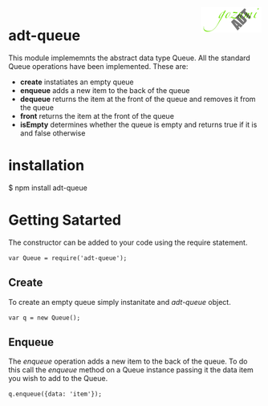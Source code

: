 <img src="logo.png" alt="Gozumi abstact data types" align="right">

adt-queue
=========

This module implememnts the abstract data type Queue. All the standard Queue operations have been implemented. These are:

- __create__	instatiates an empty queue
- __enqueue__	adds a new item to the back of the queue
- __dequeue__	returns the item at the front of the queue and removes it from the queue
- __front__		returns the item at the front of the queue
- __isEmpty__	determines whether the queue is empty and returns true if it is and false otherwise


installation
============

$ npm install adt-queue

Getting Satarted
================

The constructor can be added to your code using the require statement.

	var Queue = require('adt-queue');




Create
------

To create an empty queue simply instanitate and _adt-queue_ object.

	var q = new Queue();

Enqueue
-------

The _enqueue_ operation adds a new item to the back of the queue. To do this call the _enqueue_ method on a Queue instance passing it the data item you wish to add to the Queue.

	q.enqueue({data: 'item'});
